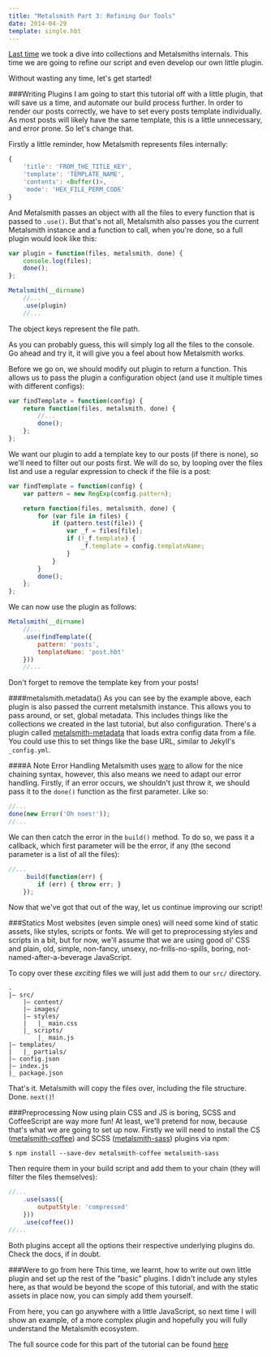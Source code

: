 ```yaml
---
title: "Metalsmith Part 3: Refining Our Tools"
date: 2014-04-29
template: single.hbt
---
```

[Last time](http://www.robinthrift.com/posts/metalsmith-part-2-shaping-the-metal/) we took a dive into collections and Metalsmiths internals. This time we are going to refine our script and even develop our own little plugin.

Without wasting any time, let's get started!

###Writing Plugins
I am going to start this tutorial off with a little plugin, that will save us a time, and automate our build process further. In order to render our posts correctly, we have to set every posts template individually. As most posts will likely have the same template, this is a little unnecessary, and error prone. So let's change that.

Firstly a little reminder, how Metalsmith represents files internally:
```js
{
    'title': 'FROM_THE_TITLE_KEY',
    'template': 'TEMPLATE_NAME',
    'contents': <Buffer()>,
    'mode': 'HEX_FILE_PERM_CODE'
}
```

And Metalsmith passes an object with all the files to every function that is passed to `.use()`. But that's not all, Metalsmith also passes you the current Metalsmith instance and a function to call, when you're done, so a full plugin would look like this:
```js
var plugin = function(files, metalsmith, done) {
    console.log(files);
    done();
};

Metalsmith(__dirname)
    //...
    .use(plugin)
    //...
```
<div class="note--small">The object keys represent the file path.</div>

As you can probably guess, this will simply log all the files to the console. Go ahead and try it, it will give you a feel about how Metalsmith works.  

Before we go on, we should modify out plugin to return a function. This allows us to pass the plugin a configuration object (and use it multiple times with different configs):

```js
var findTemplate = function(config) {
    return function(files, metalsmith, done) {
        //...
        done();
    };
};
```
We want our plugin to add a template key to our posts (if there is none), so we'll need to filter out our posts first. We will do so, by looping over the files list and use a regular expression to check if the file is a post:

```js
var findTemplate = function(config) {
    var pattern = new RegExp(config.pattern);

    return function(files, metalsmith, done) {
        for (var file in files) {
            if (pattern.test(file)) {
                var _f = files[file];
                if (!_f.template) {
                    _f.template = config.templateName;
                }
            }
        }
        done();
    };
};
```
We can now use the plugin as follows:

```js
Metalsmith(__dirname)
    //...
    .use(findTemplate({
        pattern: 'posts',
        templateName: 'post.hbt'
    }))
    //...
```
<div class="note--small">Don't forget to remove the template key from your posts!</div>

####metalsmith.metadata()
As you can see by the example above, each plugin is also passed the current metalsmith instance. This allows you to pass around, or set, global metadata. This includes things like the collections we created in the last tutorial, but also configuration. There's a plugin called [metalsmith-metadata](https://github.com/segmentio/metalsmith-metadata) that loads extra config data from a file. You could use this to set things like the base URL, similar to Jekyll's `_config.yml`.


####A Note Error Handling
Metalsmith uses [ware](https://github.com/segmentio/ware) to allow for the nice chaining syntax, however, this also means we need to adapt our error handling. Firstly, if an error occurs, we shouldn't just throw it, we should pass it to the `done()` function as the first parameter. Like so:

```js
//...
done(new Error('Oh noes!'));
//...
```

We can then catch the error in the `build()` method. To do so, we pass it a callback, which first parameter will be the error, if any (the second parameter is a list of all the files):

```js
//...
    .build(function(err) {
        if (err) { throw err; }
    });
```

Now that we've got that out of the way, let us continue improving our script!

###Statics
Most websites (even simple ones) will need some kind of static assets, like styles, scripts or fonts. We will get to preprocessing styles and scripts in a bit, but for now, we'll assume that we are using good ol' CSS and plain, old, simple, non-fancy, unsexy, no-frills-no-spills, boring, not-named-after-a-beverage JavaScript.

To copy over these *exciting* files we will just add them to our `src/` directory. 
```
.
|– src/
    |– content/
    |– images/
    |– styles/
    |   |_ main.css
    |_ scripts/
        |_ main.js
|– templates/
|   |_ partials/
|– config.json
|– index.js
|_ package.json
```

That's it. Metalsmith will copy the files over, including the file structure. Done. `next()`!

###Preprocessing
Now using plain CSS and JS is boring, SCSS and CoffeeScript are way more fun! At least, we'll pretend for now, because that's what we are going to set up now.
Firstly we will need to install the CS ([metalsmith-coffee](https://github.com/joaoafrmartins/metalsmith-coffee)) and SCSS ([metalsmith-sass](https://github.com/stevenschobert/metalsmith-sass)) plugins via npm:

```
$ npm install --save-dev metalsmith-coffee metalsmith-sass
```

Then require them in your build script and add them to your chain (they will filter the files themselves):

```js
//...
    .use(sass({
        outputStyle: 'compressed'
    }))
    .use(coffee())
//...
```

Both plugins accept all the options their respective underlying plugins do. Check the docs, if in doubt.


###Were to go from here
This time, we learnt, how to write out own little plugin and set up the rest of the "basic" plugins. I didn't include any styles here, as that would be beyond the scope of this tutorial, and with the static assets in place now, you can simply add them yourself.

From here, you can go anywhere with a little JavaScript, so next time I will show an example, of a more complex plugin and hopefully you will fully understand the Metalsmith ecosystem.

The full source code for this part of the tutorial can be found [here](https://github.com/RobinThrift/metalsmith-tutorial/tree/END-OF-PART-3)
